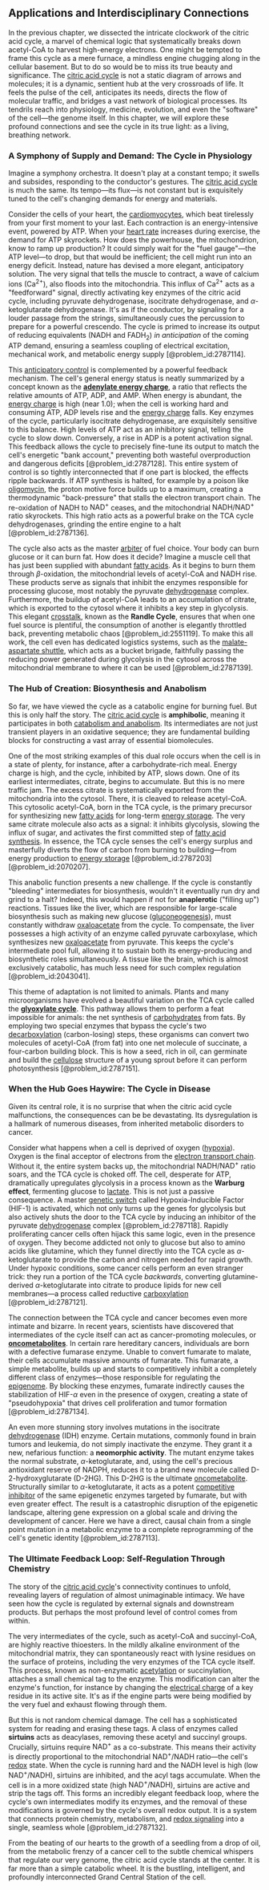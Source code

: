 ## Applications and Interdisciplinary Connections

In the previous chapter, we dissected the intricate clockwork of the citric acid cycle, a marvel of chemical logic that systematically breaks down acetyl-CoA to harvest high-energy electrons. One might be tempted to frame this cycle as a mere furnace, a mindless engine chugging along in the cellular basement. But to do so would be to miss its true beauty and significance. The [citric acid cycle](@article_id:146730) is not a static diagram of arrows and molecules; it is a dynamic, sentient hub at the very crossroads of life. It feels the pulse of the cell, anticipates its needs, directs the flow of molecular traffic, and bridges a vast network of biological processes. Its tendrils reach into physiology, medicine, evolution, and even the "software" of the cell—the genome itself. In this chapter, we will explore these profound connections and see the cycle in its true light: as a living, breathing network.

### A Symphony of Supply and Demand: The Cycle in Physiology

Imagine a symphony orchestra. It doesn't play at a constant tempo; it swells and subsides, responding to the conductor's gestures. The [citric acid cycle](@article_id:146730) is much the same. Its tempo—its flux—is not constant but is exquisitely tuned to the cell's changing demands for energy and materials.

Consider the cells of your heart, the [cardiomyocytes](@article_id:150317), which beat tirelessly from your first moment to your last. Each contraction is an energy-intensive event, powered by ATP. When your [heart rate](@article_id:150676) increases during exercise, the demand for ATP skyrockets. How does the powerhouse, the mitochondrion, know to ramp up production? It could simply wait for the "fuel gauge"—the ATP level—to drop, but that would be inefficient; the cell might run into an energy deficit. Instead, nature has devised a more elegant, anticipatory solution. The very signal that tells the muscle to contract, a wave of calcium ions ($\mathrm{Ca}^{2+}$), also floods into the mitochondria. This influx of $\mathrm{Ca}^{2+}$ acts as a "feedforward" signal, directly activating key enzymes of the citric acid cycle, including pyruvate dehydrogenase, isocitrate dehydrogenase, and $\alpha$-ketoglutarate dehydrogenase. It's as if the conductor, by signaling for a louder passage from the strings, simultaneously cues the percussion to prepare for a powerful crescendo. The cycle is primed to increase its output of reducing equivalents ($\mathrm{NADH}$ and $\mathrm{FADH}_2$) *in anticipation* of the coming ATP demand, ensuring a seamless coupling of electrical excitation, mechanical work, and metabolic energy supply [@problem_id:2787114].

This [anticipatory control](@article_id:151851) is complemented by a powerful feedback mechanism. The cell's general energy status is neatly summarized by a concept known as the **[adenylate energy charge](@article_id:174026)**, a ratio that reflects the relative amounts of ATP, ADP, and AMP. When energy is abundant, the [energy charge](@article_id:147884) is high (near $1.0$); when the cell is working hard and consuming ATP, ADP levels rise and the [energy charge](@article_id:147884) falls. Key enzymes of the cycle, particularly isocitrate dehydrogenase, are exquisitely sensitive to this balance. High levels of ATP act as an inhibitory signal, telling the cycle to slow down. Conversely, a rise in ADP is a potent activation signal. This feedback allows the cycle to precisely fine-tune its output to match the cell's energetic "bank account," preventing both wasteful overproduction and dangerous deficits [@problem_id:2787128]. This entire system of control is so tightly interconnected that if one part is blocked, the effects ripple backwards. If ATP synthesis is halted, for example by a poison like [oligomycin](@article_id:175491), the proton motive force builds up to a maximum, creating a thermodynamic "back-pressure" that stalls the electron transport chain. The re-oxidation of $\mathrm{NADH}$ to $\mathrm{NAD}^+$ ceases, and the mitochondrial $\mathrm{NADH}/\mathrm{NAD}^+$ ratio skyrockets. This high ratio acts as a powerful brake on the TCA cycle dehydrogenases, grinding the entire engine to a halt [@problem_id:2787136].

The cycle also acts as the master [arbiter](@article_id:172555) of fuel choice. Your body can burn glucose or it can burn fat. How does it decide? Imagine a muscle cell that has just been supplied with abundant [fatty acids](@article_id:144920). As it begins to burn them through $\beta$-oxidation, the mitochondrial levels of acetyl-CoA and $\mathrm{NADH}$ rise. These products serve as signals that inhibit the enzymes responsible for processing glucose, most notably the pyruvate [dehydrogenase](@article_id:185360) complex. Furthermore, the buildup of acetyl-CoA leads to an accumulation of citrate, which is exported to the cytosol where it inhibits a key step in glycolysis. This elegant [crosstalk](@article_id:135801), known as the **Randle Cycle**, ensures that when one fuel source is plentiful, the consumption of another is elegantly throttled back, preventing metabolic chaos [@problem_id:2551119]. To make this all work, the cell even has dedicated logistics systems, such as the [malate-aspartate shuttle](@article_id:171264), which acts as a bucket brigade, faithfully passing the reducing power generated during glycolysis in the cytosol across the mitochondrial membrane to where it can be used [@problem_id:2787139].

### The Hub of Creation: Biosynthesis and Anabolism

So far, we have viewed the cycle as a catabolic engine for burning fuel. But this is only half the story. The [citric acid cycle](@article_id:146730) is **amphibolic**, meaning it participates in both [catabolism and anabolism](@article_id:163874). Its intermediates are not just transient players in an oxidative sequence; they are fundamental building blocks for constructing a vast array of essential biomolecules.

One of the most striking examples of this dual role occurs when the cell is in a state of plenty, for instance, after a carbohydrate-rich meal. Energy charge is high, and the cycle, inhibited by ATP, slows down. One of its earliest intermediates, citrate, begins to accumulate. But this is no mere traffic jam. The excess citrate is systematically exported from the mitochondria into the cytosol. There, it is cleaved to release acetyl-CoA. This cytosolic acetyl-CoA, born in the TCA cycle, is the primary precursor for synthesizing new [fatty acids](@article_id:144920) for long-term [energy storage](@article_id:264372). The very same citrate molecule also acts as a signal: it inhibits glycolysis, slowing the influx of sugar, and activates the first committed step of [fatty acid synthesis](@article_id:171276). In essence, the TCA cycle senses the cell's energy surplus and masterfully diverts the flow of carbon from burning to building—from energy production to [energy storage](@article_id:264372) [@problem_id:2787203] [@problem_id:2070207].

This anabolic function presents a new challenge. If the cycle is constantly "bleeding" intermediates for biosynthesis, wouldn't it eventually run dry and grind to a halt? Indeed, this would happen if not for **anaplerotic** ("filling up") reactions. Tissues like the liver, which are responsible for large-scale biosynthesis such as making new glucose ([gluconeogenesis](@article_id:155122)), must constantly withdraw [oxaloacetate](@article_id:171159) from the cycle. To compensate, the liver possesses a high activity of an enzyme called pyruvate carboxylase, which synthesizes new [oxaloacetate](@article_id:171159) from pyruvate. This keeps the cycle's intermediate pool full, allowing it to sustain both its energy-producing and biosynthetic roles simultaneously. A tissue like the brain, which is almost exclusively catabolic, has much less need for such complex regulation [@problem_id:2043041].

This theme of adaptation is not limited to animals. Plants and many microorganisms have evolved a beautiful variation on the TCA cycle called the **[glyoxylate cycle](@article_id:164928)**. This pathway allows them to perform a feat impossible for animals: the net synthesis of [carbohydrates](@article_id:145923) from fats. By employing two special enzymes that bypass the cycle's two [decarboxylation](@article_id:200665) (carbon-losing) steps, these organisms can convert two molecules of acetyl-CoA (from fat) into one net molecule of succinate, a four-carbon building block. This is how a seed, rich in oil, can germinate and build the [cellulose](@article_id:144419) structure of a young sprout before it can perform photosynthesis [@problem_id:2787151].

### When the Hub Goes Haywire: The Cycle in Disease

Given its central role, it is no surprise that when the citric acid cycle malfunctions, the consequences can be be devastating. Its dysregulation is a hallmark of numerous diseases, from inherited metabolic disorders to cancer.

Consider what happens when a cell is deprived of oxygen ([hypoxia](@article_id:153291)). Oxygen is the final acceptor of electrons from the [electron transport chain](@article_id:144516). Without it, the entire system backs up, the mitochondrial $\mathrm{NADH}/\mathrm{NAD}^+$ ratio soars, and the TCA cycle is choked off. The cell, desperate for ATP, dramatically upregulates glycolysis in a process known as the **Warburg effect**, fermenting glucose to [lactate](@article_id:173623). This is not just a passive consequence. A master [genetic switch](@article_id:269791) called Hypoxia-Inducible Factor (HIF-1) is activated, which not only turns up the genes for glycolysis but also actively shuts the door to the TCA cycle by inducing an inhibitor of the pyruvate [dehydrogenase](@article_id:185360) complex [@problem_id:2787118]. Rapidly proliferating cancer cells often hijack this same logic, even in the presence of oxygen. They become addicted not only to glucose but also to amino acids like glutamine, which they funnel directly into the TCA cycle as $\alpha$-ketoglutarate to provide the carbon and nitrogen needed for rapid growth. Under hypoxic conditions, some cancer cells perform an even stranger trick: they run a portion of the TCA cycle *backwards*, converting glutamine-derived $\alpha$-ketoglutarate into citrate to produce lipids for new cell membranes—a process called reductive [carboxylation](@article_id:168936) [@problem_id:2787121].

The connection between the TCA cycle and cancer becomes even more intimate and bizarre. In recent years, scientists have discovered that intermediates of the cycle itself can act as cancer-promoting molecules, or **[oncometabolites](@article_id:137850)**. In certain rare hereditary cancers, individuals are born with a defective fumarase enzyme. Unable to convert fumarate to malate, their cells accumulate massive amounts of fumarate. This fumarate, a simple metabolite, builds up and starts to competitively inhibit a completely different class of enzymes—those responsible for regulating the [epigenome](@article_id:271511). By blocking these enzymes, fumarate indirectly causes the stabilization of HIF-$\alpha$ even in the presence of oxygen, creating a state of "pseudohypoxia" that drives cell proliferation and tumor formation [@problem_id:2787134].

An even more stunning story involves mutations in the isocitrate [dehydrogenase](@article_id:185360) (IDH) enzyme. Certain mutations, commonly found in brain tumors and leukemia, do not simply inactivate the enzyme. They grant it a new, nefarious function: a **neomorphic activity**. The mutant enzyme takes the normal substrate, $\alpha$-ketoglutarate, and, using the cell's precious antioxidant reserve of $\mathrm{NADPH}$, reduces it to a brand new molecule called D-2-hydroxyglutarate (D-2HG). This D-2HG is the ultimate [oncometabolite](@article_id:166461). Structurally similar to $\alpha$-ketoglutarate, it acts as a potent [competitive inhibitor](@article_id:177020) of the same epigenetic enzymes targeted by fumarate, but with even greater effect. The result is a catastrophic disruption of the epigenetic landscape, altering gene expression on a global scale and driving the development of cancer. Here we have a direct, causal chain from a single point mutation in a metabolic enzyme to a complete reprogramming of the cell's genetic identity [@problem_id:2787113].

### The Ultimate Feedback Loop: Self-Regulation Through Chemistry

The story of the [citric acid cycle](@article_id:146730)'s connectivity continues to unfold, revealing layers of regulation of almost unimaginable intimacy. We have seen how the cycle is regulated by external signals and downstream products. But perhaps the most profound level of control comes from within.

The very intermediates of the cycle, such as acetyl-CoA and succinyl-CoA, are highly reactive thioesters. In the mildly alkaline environment of the mitochondrial matrix, they can spontaneously react with lysine residues on the surface of proteins, including the very enzymes of the TCA cycle itself. This process, known as non-enzymatic [acetylation](@article_id:155463) or succinylation, attaches a small chemical tag to the enzyme. This modification can alter the enzyme's function, for instance by changing the [electrical charge](@article_id:274102) of a key residue in its active site. It's as if the engine parts were being modified by the very fuel and exhaust flowing through them.

But this is not random chemical damage. The cell has a sophisticated system for reading and erasing these tags. A class of enzymes called **sirtuins** acts as deacylases, removing these acetyl and succinyl groups. Crucially, sirtuins require $\mathrm{NAD}^+$ as a co-substrate. This means their activity is directly proportional to the mitochondrial $\mathrm{NAD}^{+}/\mathrm{NADH}$ ratio—the cell's [redox](@article_id:137952) state. When the cycle is running hard and the $\mathrm{NADH}$ level is high (low $\mathrm{NAD}^{+}/\mathrm{NADH}$), sirtuins are inhibited, and the acyl tags accumulate. When the cell is in a more oxidized state (high $\mathrm{NAD}^{+}/\mathrm{NADH}$), sirtuins are active and strip the tags off. This forms an incredibly elegant feedback loop, where the cycle's own intermediates modify its enzymes, and the removal of these modifications is governed by the cycle's overall redox output. It is a system that connects protein chemistry, metabolism, and [redox signaling](@article_id:146652) into a single, seamless whole [@problem_id:2787132].

From the beating of our hearts to the growth of a seedling from a drop of oil, from the metabolic frenzy of a cancer cell to the subtle chemical whispers that regulate our very genome, the citric acid cycle stands at the center. It is far more than a simple catabolic wheel. It is the bustling, intelligent, and profoundly interconnected Grand Central Station of the cell.